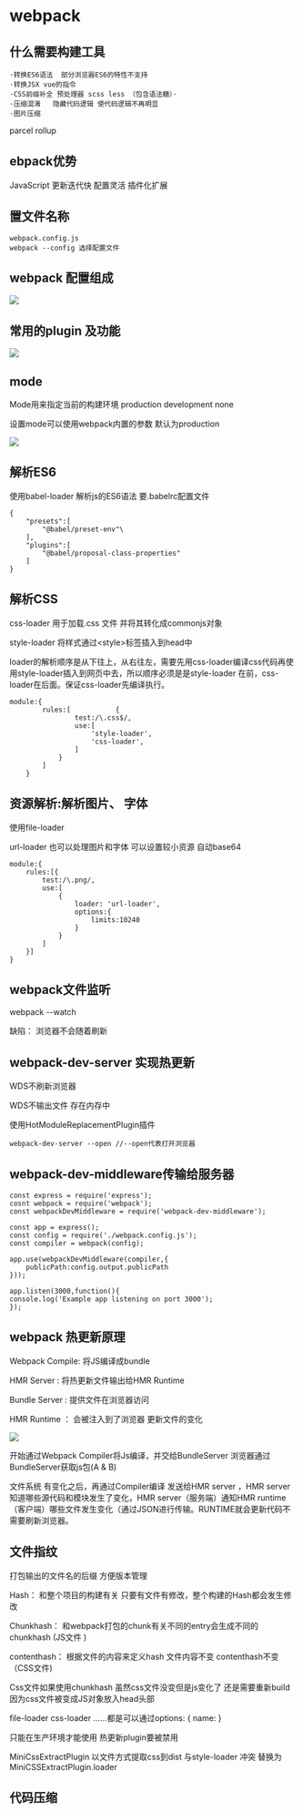 # webpack

## 什么需要构建工具

```
·转换ES6语法  部分浏览器ES6的特性不支持
·转换JSX vue的指令   
·CSS前缀补全 预处理器 scss less （包含语法糖）·
·压缩混淆	隐藏代码逻辑 使代码逻辑不再明显 
·图片压缩
```

parcel rollup

## ebpack优势

JavaScript 更新迭代快 配置灵活 插件化扩展

## 置文件名称

```
webpack.config.js
webpack --config 选择配置文件
```

## webpack 配置组成 

![](https://tva1.sinaimg.cn/large/007S8ZIlly1gh4adom7jwj31bq0u04qp.jpg)

## 常用的plugin 及功能

![](https://tva1.sinaimg.cn/large/007S8ZIlly1ghcdzqllxjj310t0u0159.jpg)

## mode

Mode用来指定当前的构建环境 production development none

设置mode可以使用webpack内置的参数 默认为production

![](https://tva1.sinaimg.cn/large/007S8ZIlly1ghceb1qud3j31vs0u0dwh.jpg)


## 解析ES6

使用babel-loader 解析js的ES6语法   要.babelrc配置文件

```
{
	"presets":[
		"@babel/preset-env"\
	],
	"plugins":[
		"@babel/proposal-class-properties"
	]
}
```

## 解析CSS

css-loader 用于加载.css 文件 并将其转化成commonjs对象

style-loader 将样式通过\<style>标签插入到head中

loader的解析顺序是从下往上，从右往左，需要先用css-loader编译css代码再使用style-loader插入到网页中去，所以顺序必须是是style-loader 在前，css-loader在后面。保证css-loader先编译执行。

```
module:{
        rules:[           {
                test:/\.css$/,
                use:[
                    'style-loader',
                    'css-loader',
                ]
            }
        ]
    }
```

## 资源解析:解析图片、 字体

使用file-loader

url-loader 也可以处理图片和字体 可以设置较小资源 自动base64

```
module:{
	rules:[{
		test:/\.png/,
		use:[
			{
				loader: 'url-loader',
				options:{
					limits:10240
				}
			}
		]
	}]
}
```

## webpack文件监听

webpack --watch 

缺陷： 浏览器不会随着刷新

## webpack-dev-server 实现热更新

WDS不刷新浏览器

WDS不输出文件 存在内存中

使用HotModuleReplacementPlugin插件

```
webpack-dev-server --open //--open代表打开浏览器
```

## webpack-dev-middleware传输给服务器

```
const express = require('express');
cosnt webpack = require('webpack');
const webpackDevMiddleware = require('webpack-dev-middleware');

const app = express();
const config = require('./webpack.config.js');
const compiler = webpack(config);

app.use(webpackDevMiddleware(compiler,{
	publicPath:config.output.publicPath
}));

app.listen(3000,function(){
console.log('Example app listening on port 3000');
});
```

## webpack 热更新原理

Webpack Compile: 将JS编译成bundle

HMR Server : 将热更新文件输出给HMR Runtime

Bundle Server : 提供文件在浏览器访问

HMR Runtime ： 会被注入到了浏览器 更新文件的变化

![](https://tva1.sinaimg.cn/large/007S8ZIlly1ghoyfxlxfkj31y10u0wz8.jpg)

开始通过Webpack Compiler将Js编译，并交给BundleServer 浏览器通过BundleServer获取js包(A & B)

文件系统 有变化之后，再通过Compiler编译 发送给HMR server ，HMR server知道哪些源代码和模块发生了变化，HMR server（服务端）通知HMR runtime（客户端）哪些文件发生变化（通过JSON进行传输。RUNTIME就会更新代码不需要刷新浏览器。

## 文件指纹

打包输出的文件名的后缀 方便版本管理

Hash： 和整个项目的构建有关 只要有文件有修改，整个构建的Hash都会发生修改

Chunkhash： 和webpack打包的chunk有关不同的entry会生成不同的chunkhash (JS文件 )

contenthash： 根据文件的内容来定义hash 文件内容不变 contenthash不变 （CSS文件)

Css文件如果使用chunkhash 虽然css文件没变但是js变化了 还是需要重新build  因为css文件被变成JS对象放入head头部

file-loader css-loader ……都是可以通过options: { name: }

只能在生产环境才能使用 热更新plugin要被禁用

MiniCssExtractPlugin 以文件方式提取css到dist 与style-loader 冲突 替换为MiniCSSExtractPlugin.loader

## 代码压缩




